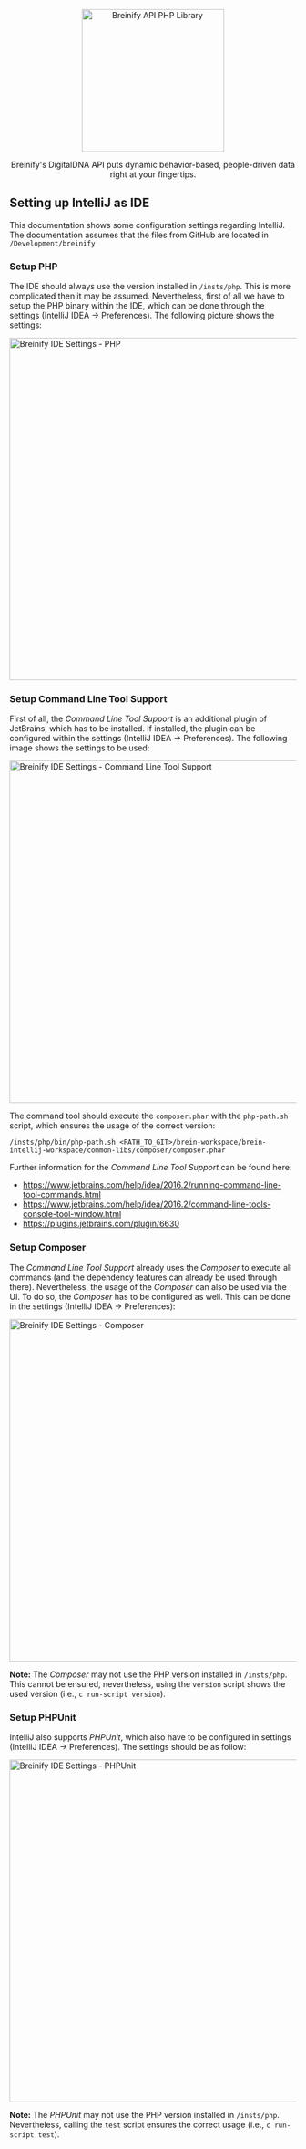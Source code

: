 <p align="center">
  <img src="https://raw.githubusercontent.com/Breinify/brein-api-library-php/master/documentation/img/logo.png" alt="Breinify API PHP Library" width="250">
</p>

<p align="center">
Breinify's DigitalDNA API puts dynamic behavior-based, people-driven data right at your fingertips.
</p>

## Setting up IntelliJ as IDE

This documentation shows some configuration settings regarding IntelliJ. The documentation assumes that the files from
GitHub are located in `/Development/breinify`

### Setup PHP

The IDE should always use the version installed in `/insts/php`. This is more complicated then it may be assumed. 
Nevertheless, first of all we have to setup the PHP binary within the IDE, which can be done through the settings 
(IntelliJ IDEA -> Preferences). The following picture shows the settings:

<img src="https://raw.githubusercontent.com/Breinify/brein-api-library-php/master/documentation/img/configuration-php.png" alt="Breinify IDE Settings - PHP" width="600">

### Setup Command Line Tool Support

First of all, the *Command Line Tool Support* is an additional plugin of JetBrains, which has to be installed. If installed,
the plugin can be configured within the settings (IntelliJ IDEA -> Preferences). The following image shows the settings 
to be used:

<img src="https://raw.githubusercontent.com/Breinify/brein-api-library-php/master/documentation/img/configuration-clt.png" alt="Breinify IDE Settings - Command Line Tool Support" width="600">

The command tool should execute the `composer.phar` with the `php-path.sh` script, which ensures the usage of the correct version:

`/insts/php/bin/php-path.sh <PATH_TO_GIT>/brein-workspace/brein-intellij-workspace/common-libs/composer/composer.phar`

Further information for the *Command Line Tool Support* can be found here:

* https://www.jetbrains.com/help/idea/2016.2/running-command-line-tool-commands.html
* https://www.jetbrains.com/help/idea/2016.2/command-line-tools-console-tool-window.html
* <https://plugins.jetbrains.com/plugin/6630>

### Setup Composer

The *Command Line Tool Support* already uses the *Composer* to execute all commands (and the dependency features can already
be used through there). Nevertheless, the usage of the *Composer* can also be used via the UI. To do so, the *Composer* has 
to be configured as well. This can be done in the settings (IntelliJ IDEA -> Preferences):

<img src="https://raw.githubusercontent.com/Breinify/brein-api-library-php/master/documentation/img/configuration-composer.png" alt="Breinify IDE Settings - Composer" width="600">

**Note:** The *Composer* may not use the PHP version installed in `/insts/php`. This cannot be ensured, nevertheless, 
using the `version` script shows the used version (i.e., `c run-script version`).

### Setup PHPUnit

IntelliJ also supports *PHPUnit*, which also have to be configured in settings (IntelliJ IDEA -> Preferences). The settings
should be as follow:

<img src="https://raw.githubusercontent.com/Breinify/brein-api-library-php/master/documentation/img/configuration-phpunit.png" alt="Breinify IDE Settings - PHPUnit" width="600">

**Note:** The *PHPUnit* may not use the PHP version installed in `/insts/php`. Nevertheless, calling the `test` script
ensures the correct usage (i.e., `c run-script test`).
